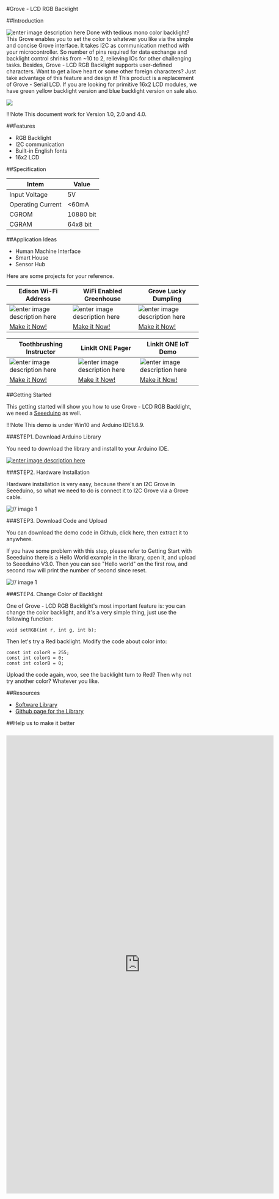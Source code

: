 #Grove - LCD RGB Backlight

##Introduction


![enter image description here](https://raw.githubusercontent.com/SeeedDocument/Grove_LCD_RGB_Backlight/master/images/intro.jpg)
Done with tedious mono color backlight? This Grove enables you to set the color to whatever you like via 
the simple and concise Grove interface. It takes I2C as communication method with your microcontroller. 
So number of pins required for data exchange and backlight control shrinks from ~10 to 2, relieving IOs for 
other challenging tasks. Besides, Grove - LCD RGB Backlight supports user-defined characters. Want to get 
a love heart or some other foreign characters? Just take advantage of this feature and design it! 
This product is a replacement of Grove - Serial LCD. If you are looking for primitive 16x2 LCD modules, we 
have green yellow backlight version and blue backlight version on sale also.  

[![](https://raw.githubusercontent.com/SeeedDocument/Seeed-WiKi/master/docs/images/get_one_now.png)](http://www.seeedstudio.com/Grove-LCD-RGB-Backlight-p-1643.html)

!!!Note
    This document work for Version 1.0, 2.0 and 4.0.


##Features

* RGB Backlight
* I2C communication
* Built-in English fonts
* 16x2 LCD

##Specification

|Intem|Value|
|------|----------|
| Input Voltage|5V|
| Operating Current | <60mA |
|CGROM | 10880 bit |
| CGRAM | 64x8 bit |

##Application Ideas

* Human Machine Interface
* Smart House
* Sensor Hub

Here are some projects for your reference. 

|Edison Wi-Fi Address|WiFi Enabled Greenhouse|Grove Lucky Dumpling|
|------------------------|-------------------|--------------------|
|![enter image description here](https://raw.githubusercontent.com/SeeedDocument/Grove_LCD_RGB_Backlight/master/images/project1.jpg)|![enter image description here](https://raw.githubusercontent.com/SeeedDocument/Grove_LCD_RGB_Backlight/master/images/project2.jpg)|![enter image description here](https://raw.githubusercontent.com/SeeedDocument/Grove_LCD_RGB_Backlight/master/images/project3.jpg)|
|[Make it Now!](http://www.instructables.com/id/Show-the-Intel-Edison-WiFi-IP-Address-on-a-Grove-L/)|[Make it Now!](http://www.instructables.com/id/Arduino-Grove-Greenhouse/)|[Make it Now!](http://www.instructables.com/id/Grove-Lucky-Dumpling/)|


|Toothbrushing Instructor|LinkIt ONE Pager|LinkIt ONE IoT Demo|
|------------------------|-------------------|--------------------|
|![enter image description here](https://raw.githubusercontent.com/SeeedDocument/Grove_LCD_RGB_Backlight/master/images/project4.jpg)|![enter image description here](https://raw.githubusercontent.com/SeeedDocument/Grove_LCD_RGB_Backlight/master/images/project5.jpg)|![enter image description here](https://raw.githubusercontent.com/SeeedDocument/Grove_LCD_RGB_Backlight/master/images/project6.jpg)|
|[Make it Now!](http://www.instructables.com/id/Toothbrushing-Instructor/)|[Make it Now!](http://www.instructables.com/id/LinkIt-ONE-Pager/)|[Make it Now!](http://www.seeed.cc/project_detail.html?id=78)|


##Getting Started

This getting started will show you how to use Grove - LCD RGB Backlight, we need a [Seeeduino](http://www.seeedstudio.com/Seeeduino-V4.2-p-2517.html) as well. 

!!!Note
    This demo is under Win10 and Arduino IDE1.6.9.

###STEP1. Download Arduino Library

You need to download the library and install to your Arduino IDE.

[![enter image description here](https://raw.githubusercontent.com/SeeedDocument/Grove_LCD_RGB_Backlight/master/images/library.png)](https://github.com/Seeed-Studio/Grove_LCD_RGB_Backlight/archive/master.zip)

###STEP2. Hardware Installation

Hardware installation is very easy, because there's an I2C Grove in Seeeduino, so what we need to do is 
connect it to I2C Grove via a Grove cable. 

![// image 1](https://raw.githubusercontent.com/SeeedDocument/Grove_LCD_RGB_Backlight/master/images/1.png)

###STEP3. Download Code and Upload

You can download the demo code in Github, click here, then extract it to anywhere. 

If you have some problem with this step, please refer to Getting Start with Seeeduino there is a Hello World example in the library, open it, and upload to Seeeduino V3.0. Then you can see "Hello world" on the first row, and second row will print the number of second since reset. 

![// image 1](https://raw.githubusercontent.com/SeeedDocument/Grove_LCD_RGB_Backlight/master/images/2.png)

###STEP4. Change Color of Backlight

One of Grove - LCD RGB Backlight's most important feature is: you can change the color backlight, and it's 
a very simple thing, just use the following function: 

    void setRGB(int r, int g, int b);

Then let's try a Red backlight.
Modify the code about color into:

    const int colorR = 255;
    const int colorG = 0;
    const int colorB = 0;

Upload the code again, woo, see the backlight turn to Red? Then why not try another color? Whatever you like. 


##Resources

* [Software Library](https://github.com/Seeed-Studio/Grove_LCD_RGB_Backlight/archive/master.zip)
* [Github page for the Library](https://github.com/Seeed-Studio/Grove_LCD_RGB_Backlight)


##Help us to make it better

<iframe style="height: 1200px; width: 700px; margin: 10px 0 10px;" allowTransparency="true" src="https://www.surveymonkey.com/r/LCD_Backlight" frameborder="0"></iframe>